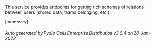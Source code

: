 






This service provides endpoints for getting rich schemas of relations between users (shared data, teams belonging, etc.).

[:summary]

###### Auto generated by Pydio Cells Enterprise Distribution v3.0.4 on 28-Jan-2022
